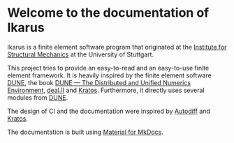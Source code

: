 <!--
SPDX-FileCopyrightText: 2022 The Ikarus Developers mueller@ibb.uni-stuttgart.de
SPDX-License-Identifier: CC-BY-SA-4.0
-->

# Welcome to the documentation of Ikarus
Ikarus is a finite element software program that originated at the [Institute for Structural Mechanics](https://www.ibb.uni-stuttgart.de/en/) at the University of Stuttgart.

This project tries to provide an easy-to-read and an easy-to-use finite element framework.
It is heavily inspired by the finite element software [DUNE](https://dune-project.org/), the book [DUNE — The Distributed and Unified Numerics Environment](https://www.springer.com/gp/book/9783030597016),
[deal.II](https://www.dealii.org/) and [Kratos](https://github.com/KratosMultiphysics/Kratos).
Furthermore, it directly uses several modules from [DUNE](https://dune-project.org/).

The design of CI and the documentation were inspired by [Autodiff](https://autodiff.github.io/)  and [Kratos](https://github.com/KratosMultiphysics/Kratos).

The documentation is built using [Material for MkDocs](https://squidfunk.github.io/mkdocs-material/).